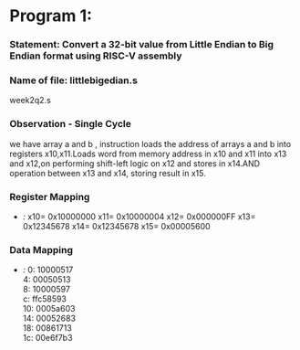 # Program 1: 
### Statement: Convert a 32-bit value from Little Endian to Big Endian format using RISC-V assembly 
### Name of file: littlebigedian.s
week2q2.s

### Observation - Single Cycle
we have array a and b , instruction loads the address of arrays a and b into registers x10,x11.Loads word from memory address in x10 and x11 into x13 and x12,on performing shift-left logic on x12 and stores in x14.AND operation between x13 and x14, storing result in x15.

### Register Mapping
- *<Register Number Used>:* <Value stored>
x10= 0x10000000
x11= 0x10000004
x12= 0x000000FF
x13= 0x12345678
x14= 0x12345678
x15= 0x00005600

### Data Mapping
- *<Memory Address>:* <Value stored>
    0:        10000517    
    4:        00050513        
    8:        10000597        
    c:        ffc58593            
    10:        0005a603        
    14:        00052683        
    18:        00861713        
    1c:        00e6f7b3        
